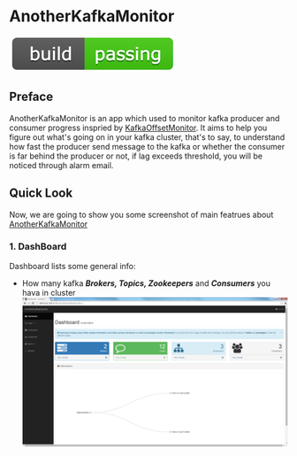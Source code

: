 AnotherKafkaMonitor
===========

![Build Status](/WebContent/media/readmepic/build-passing.png)

## Preface
AnotherKafkaMonitor is an app which used to monitor kafka producer and consumer progress inspried by [KafkaOffsetMonitor](https://github.com/quantifind/KafkaOffsetMonitor). It aims to help you figure out what's going on in your kafka cluster, that's to say, to understand how fast the producer send message to the kafka or whether the consumer is far behind the producer or not, if lag exceeds threshold, you will be noticed through alarm email.

## Quick Look
Now, we are going to show you some screenshot of main featrues about [AnotherKafkaMonitor]()

### 1. DashBoard
Dashboard lists some general info:
* How many kafka ***Brokers, Topics, Zookeepers*** and ***Consumers*** you hava in cluster
![DashBoard](/WebContent/media/readmepic/akm-dashboard.png)
